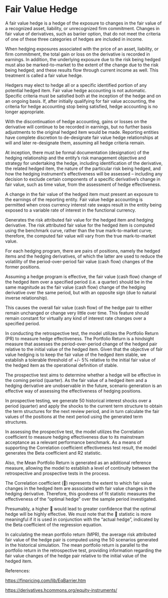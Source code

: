 # Fair Value Hedge

A fair value hedge is a hedge of the exposure to changes in the fair value of a recognized asset, liability, or unrecognized firm commitment. Changes in fair value of derivatives, such as bariier option, that do not meet the criteria of one of these three categories of hedges are included in income. 

When hedging exposures associated with the price of an asset, liability, or firm commitment, the total gain or loss on the derivative is recorded in earnings. In addition, the underlying exposure due to the risk being hedged must also be marked-to-market to the extent of the change due to the risk being hedged; and these results flow through current income as well. This treatment is called a fair value hedge.


Hedgers may elect to hedge all or a specific identified portion of any potential hedged item. Fair value hedge accounting is not automatic. Specific criteria must be satisfied both at the inception of the hedge and on an ongoing basis. If, after initially qualifying for fair value accounting, the criteria for hedge accounting stop being satisfied, hedge accounting is no longer appropriate. 

With the discontinuation of hedge accounting, gains or losses on the derivative will continue to be recorded in earnings, but no further basis adjustments to the original hedged item would be made. Reporting entities have complete discretion to de-designate fair value hedge relationships at will and later re-designate them, assuming all hedge criteria remain. 

At inception, there must be formal documentation (designation) of the hedging relationship and the entity’s risk management objective and strategy for undertaking the hedge, including identification of the derivative, the related hedged item, the nature of the particular risk being hedged, and how the hedging instrument’s effectiveness will be assessed – including any decision to exclude certain components of a specific derivative’s change in fair value, such as time value, from the assessment of hedge effectiveness.

A change in the fair value of the hedged item must present an exposure to the earnings of the reporting entity. Fair value hedge accounting is permitted when cross currency interest rate swaps result in the entity being exposed to a variable rate of interest in the functional currency.

Generates the risk attributed fair value for the hedged item and hedging derivative. The risk attributed fair value for the hedged item is computed using the benchmark curve, rather than the true mark-to-market curve; therefore, the computed fair value will vary from the true mark-to-market value. 

For each hedging program, there are pairs of positions, namely the hedged items and the hedging derivatives, of which the latter are used to reduce the volatility of the period-over-period fair value (cash flow) changes of the former positions. 

Assuming a hedge program is effective, the fair value (cash flow) change of the hedged item over a specified period (i.e. a quarter) should be in the same magnitude as the fair value (cash flow) change of the hedging derivative over the same period, but with an opposite sign (due to natural inverse relationship).  

This causes the overall fair value (cash flow) of the hedge pair to either remain unchanged or change very little over time. This feature should remain constant for virtually any kind of interest rate changes over a specified period.  

In conducting the retrospective test, the model utilizes the Portfolio Return (PR) to measure hedge effectiveness. The Portfolio Return is a hindsight measure that assesses the period-over-period change of the hedged pair relative to the initial value of the hedged item. Given that the objective of fair value hedging is to keep the fair value of the hedged item stable, we establish a tolerable threshold of +/- 5% relative to the initial fair value of the hedged item as the operational definition of stable.

The prospective test aims to determine whether a hedge will be effective in the coming period (quarter). As the fair value of a hedged item and a hedging derivative are unobservable in the future, scenario generation is an effective way of assessing the effectiveness of hedging positions. 

In prospective testing, we generate 50 historical interest shocks over a period (quarter) and apply the shocks to the current term structure to obtain the term structures for the next review period, and in turn calculate the fair values of the positions at the next period using the generated term structures. 

In assessing the prospective test, the model utilizes the Correlation coefficient to measure hedging effectiveness due to its mainstream acceptance as a relevant performance benchmark. As a means of supporting the Correlation coefficient effectiveness test result, the model generates the Beta coefficient and R2 statistic. 

Also, the Mean Portfolio Return is generated as an additional reference measure, allowing the model to establish a level of continuity between the retrospective and prospective tests in the process.

The Correlation coefficient () represents the extent to which fair value changes in the hedged item are associated with fair value changes in the hedging derivative. Therefore, this goodness of fit statistic measures the effectiveness of the “optimal hedge” over the sample period investigated. 

Presumably, a higher  would lead to greater confidence that the optimal hedge will be highly effective. We must note that the  statistic is more meaningful if it is used in conjunction with the “actual hedge”, indicated by the Beta coefficient of the regression equation.

In calculating the mean portfolio return (MPR), the average risk attributed fair value of the hedge pair is computed using the 50 scenarios generated in the historical simulation. The mean portfolio return is parallel to the portfolio return in the retrospective test, providing information regarding the fair value changes of the hedge pair relative to the initial value of the hedged item.


References:

https://finpricing.com/lib/EqBarrier.htm

https://derivatives.hcommons.org/equity-instruments/

